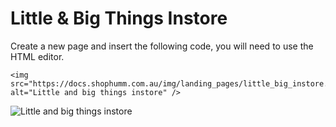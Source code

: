 # Little & Big Things Instore

Create a new page and insert the following code, you will need to use the HTML editor.

```
<img src="https://docs.shophumm.com.au/img/landing_pages/little_big_instore.png" alt="Little and big things instore" />
```

![Little and big things instore](/img/landing_pages/little_big_instore.png)